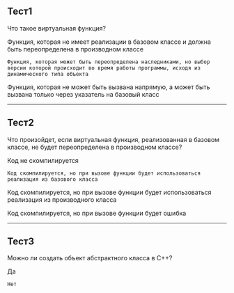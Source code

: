 ## Тест1

Что такое виртуальная функция?

Функция, которая не имеет реализации в базовом классе и должна быть переопределена в производном классе

`Функция, которая может быть переопределена наследниками, но выбор версии которой происходит во время работы программы, исходя из динамического типа объекта`

Функция, которая не может быть вызвана напрямую, а может быть вызвана только через указатель на базовый класс



------


## Тест2

Что произойдет, если виртуальная функция, реализованная в базовом классе, не будет переопределена в производном классе?

Код не скомпилируется

`Код скомпилируется, но при вызове функции будет использоваться реализация из базового класса`

Код скомпилируется, но при вызове функции будет использоваться реализация из производного класса

Код скомпилируется, но при вызове функции будет ошибка


------


## Тест3

Можно ли создать объект абстрактного класса в C++?

Да

`Нет`


